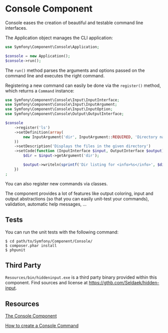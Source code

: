 Console Component
=================

Console eases the creation of beautiful and testable command line interfaces.

The Application object manages the CLI application:

```php
use Symfony\Component\Console\Application;

$console = new Application();
$console->run();
```

The ``run()`` method parses the arguments and options passed on the command
line and executes the right command.

Registering a new command can easily be done via the ``register()`` method,
which returns a ``Command`` instance:

```php
use Symfony\Component\Console\Input\InputInterface;
use Symfony\Component\Console\Input\InputArgument;
use Symfony\Component\Console\Input\InputOption;
use Symfony\Component\Console\Output\OutputInterface;

$console
    ->register('ls')
    ->setDefinition(array(
        new InputArgument('dir', InputArgument::REQUIRED, 'Directory name'),
    ))
    ->setDescription('Displays the files in the given directory')
    ->setCode(function (InputInterface $input, OutputInterface $output) {
        $dir = $input->getArgument('dir');

        $output->writeln(sprintf('Dir listing for <info>%s</info>', $dir));
    })
;
```

You can also register new commands via classes.

The component provides a lot of features like output coloring, input and
output abstractions (so that you can easily unit-test your commands),
validation, automatic help messages, ...

Tests
-----

You can run the unit tests with the following command:

    $ cd path/to/Symfony/Component/Console/
    $ composer.phar install
    $ phpunit

Third Party
-----------

`Resources/bin/hiddeninput.exe` is a third party binary provided within this
component. Find sources and license at https://gthb.com/Seldaek/hidden-input.

Resources
---------

[The Console Component](http://symfony.com/doc/current/components/console.html)

[How to create a Console Command](http://symfony.com/doc/current/cookbook/console/console_command.html)

